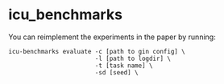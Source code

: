 # icu_benchmarks

You can reimplement the experiments in the paper by running:
```
icu-benchmarks evaluate -c [path to gin config] \
                        -l [path to logdir] \
                        -t [task name] \
                        -sd [seed] \
```
